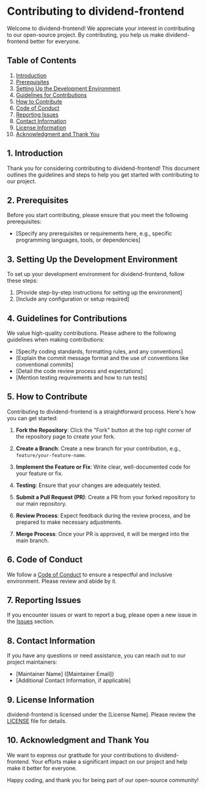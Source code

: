 # Contributing to dividend-frontend

Welcome to dividend-frontend! We appreciate your interest in contributing to our open-source project. By contributing, you help us make dividend-frontend better for everyone.

## Table of Contents

1. [Introduction](#introduction)
2. [Prerequisites](#prerequisites)
3. [Setting Up the Development Environment](#setting-up-the-development-environment)
4. [Guidelines for Contributions](#guidelines-for-contributions)
5. [How to Contribute](#how-to-contribute)
6. [Code of Conduct](#code-of-conduct)
7. [Reporting Issues](#reporting-issues)
8. [Contact Information](#contact-information)
9. [License Information](#license-information)
10. [Acknowledgment and Thank You](#acknowledgment-and-thank-you)

## 1. Introduction

Thank you for considering contributing to dividend-frontend! This document outlines the guidelines and steps to help you get started with contributing to our project.

## 2. Prerequisites

Before you start contributing, please ensure that you meet the following prerequisites:

- [Specify any prerequisites or requirements here, e.g., specific programming languages, tools, or dependencies]

## 3. Setting Up the Development Environment

To set up your development environment for dividend-frontend, follow these steps:

1. [Provide step-by-step instructions for setting up the environment]
2. [Include any configuration or setup required]

## 4. Guidelines for Contributions

We value high-quality contributions. Please adhere to the following guidelines when making contributions:

- [Specify coding standards, formatting rules, and any conventions]
- [Explain the commit message format and the use of conventions like conventional commits]
- [Detail the code review process and expectations]
- [Mention testing requirements and how to run tests]

## 5. How to Contribute

Contributing to dividend-frontend is a straightforward process. Here's how you can get started:

1. **Fork the Repository**: Click the "Fork" button at the top right corner of the repository page to create your fork.

2. **Create a Branch**: Create a new branch for your contribution, e.g., `feature/your-feature-name`.

3. **Implement the Feature or Fix**: Write clear, well-documented code for your feature or fix.

4. **Testing**: Ensure that your changes are adequately tested.

5. **Submit a Pull Request (PR)**: Create a PR from your forked repository to our main repository.

6. **Review Process**: Expect feedback during the review process, and be prepared to make necessary adjustments.

7. **Merge Process**: Once your PR is approved, it will be merged into the main branch.

## 6. Code of Conduct

We follow a [Code of Conduct](CODE_OF_CONDUCT.md) to ensure a respectful and inclusive environment. Please review and abide by it.

## 7. Reporting Issues

If you encounter issues or want to report a bug, please open a new issue in the [Issues](../../issues) section.

## 8. Contact Information

If you have any questions or need assistance, you can reach out to our project maintainers:

- [Maintainer Name] ([Maintainer Email])
- [Additional Contact Information, if applicable]

## 9. License Information

dividend-frontend is licensed under the [License Name]. Please review the [LICENSE](LICENSE) file for details.

## 10. Acknowledgment and Thank You

We want to express our gratitude for your contributions to dividend-frontend. Your efforts make a significant impact on our project and help make it better for everyone.

Happy coding, and thank you for being part of our open-source community!
